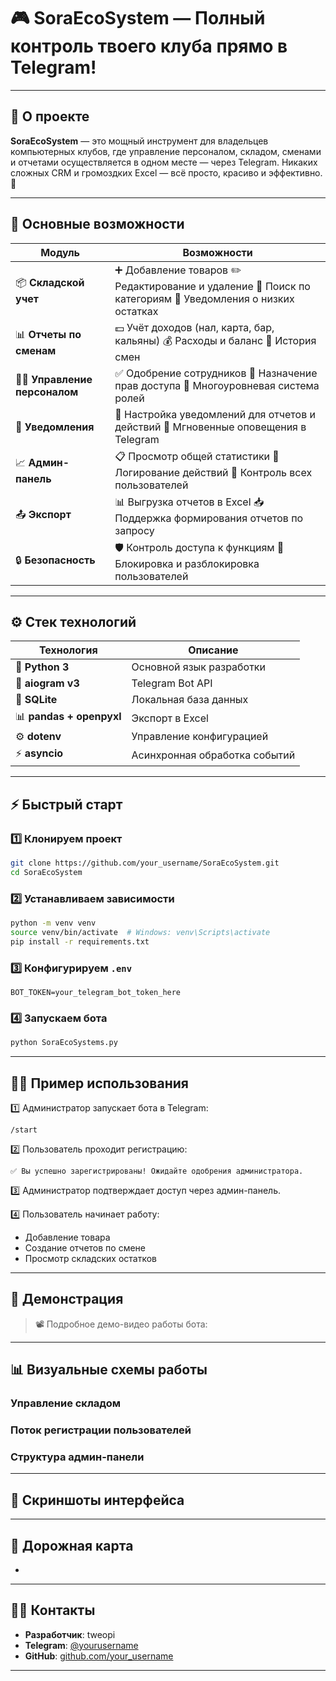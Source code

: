 # 🎮 SoraEcoSystem — Полный контроль твоего клуба прямо в Telegram!

---

## 🚀 О проекте

**SoraEcoSystem** — это мощный инструмент для владельцев компьютерных клубов, где управление персоналом, складом, сменами и отчетами осуществляется в одном месте — через Telegram. Никаких сложных CRM и громоздких Excel — всё просто, красиво и эффективно. 🎯

---

## 🔑 Основные возможности

| Модуль                          | Возможности                                                                                                  |
| ------------------------------- | ------------------------------------------------------------------------------------------------------------ |
| 📦 **Складской учет**           | ➕ Добавление товаров  ✏️ Редактирование и удаление  🔎 Поиск по категориям  🚨 Уведомления о низких остатках |
| 📊 **Отчеты по сменам**         | 💵 Учёт доходов (нал, карта, бар, кальяны)  💰 Расходы и баланс  📅 История смен                             |
| 🧑‍💼 **Управление персоналом** | ✅ Одобрение сотрудников  🔐 Назначение прав доступа  👑 Многоуровневая система ролей                         |
| 🔔 **Уведомления**              | 📲 Настройка уведомлений для отчетов и действий  🔔 Мгновенные оповещения в Telegram                         |
| 📈 **Админ-панель**             | 📋 Просмотр общей статистики  📜 Логирование действий  🔎 Контроль всех пользователей                        |
| 📤 **Экспорт**                  | 📊 Выгрузка отчетов в Excel  📥 Поддержка формирования отчетов по запросу                                    |
| 🔒 **Безопасность**             | 🛡 Контроль доступа к функциям  🚫 Блокировка и разблокировка пользователей                                  |

---

## ⚙️ Стек технологий

| Технология               | Описание                      |
| ------------------------ | ----------------------------- |
| 🐍 **Python 3**          | Основной язык разработки      |
| 🤖 **aiogram v3**        | Telegram Bot API              |
| 💾 **SQLite**            | Локальная база данных         |
| 📊 **pandas + openpyxl** | Экспорт в Excel               |
| ⚙️ **dotenv**            | Управление конфигурацией      |
| ⚡ **asyncio**            | Асинхронная обработка событий |

---

## ⚡ Быстрый старт

### 1️⃣ Клонируем проект

```bash
git clone https://github.com/your_username/SoraEcoSystem.git
cd SoraEcoSystem
```

### 2️⃣ Устанавливаем зависимости

```bash
python -m venv venv
source venv/bin/activate  # Windows: venv\Scripts\activate
pip install -r requirements.txt
```

### 3️⃣ Конфигурируем `.env`

```env
BOT_TOKEN=your_telegram_bot_token_here
```

### 4️⃣ Запускаем бота

```bash
python SoraEcoSystems.py
```

---

## 👨‍💻 Пример использования

1️⃣ Администратор запускает бота в Telegram:

```
/start
```

2️⃣ Пользователь проходит регистрацию:

```
✅ Вы успешно зарегистрированы! Ожидайте одобрения администратора.
```

3️⃣ Администратор подтверждает доступ через админ-панель.

4️⃣ Пользователь начинает работу:

- Добавление товара
- Создание отчетов по смене
- Просмотр складских остатков

---

## 🎯 Демонстрация

> 📽 Подробное демо-видео работы бота:
>
>

---

## 📊 Визуальные схемы работы

### Управление складом

### Поток регистрации пользователей

### Структура админ-панели

---

## 🎯 Скриншоты интерфейса

---

## 🧭 Дорожная карта

-

---

## 🧑‍💻 Контакты

- **Разработчик**: tweopi
- **Telegram**: [@yourusername](https://t.me/yourusername)
- **GitHub**: [github.com/your_username](https://github.com/your_username)

---